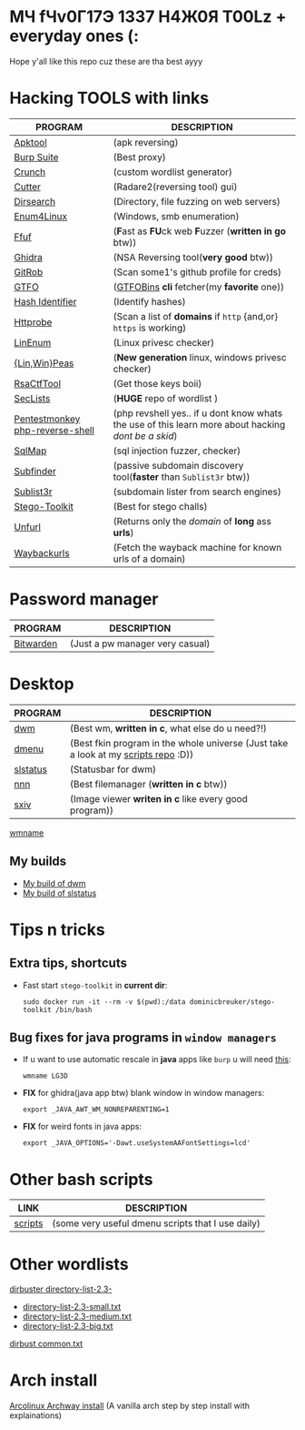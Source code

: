 # MЧ fЧv0Г17Э 1337 H4Ж0Я T00Lz + everyday ones (:

Hope y'all like this repo cuz these are tha best ayyy

# Hacking TOOLS with links
PROGRAM | DESCRIPTION
--- | ---
[Apktool](https://github.com/iBotPeaches/Apktool) | (apk reversing)
[Burp Suite](https://portswigger.net/burp/communitydownload) | (Best proxy)  
[Crunch](https://github.com/crunchsec/crunch) | (custom wordlist generator)  
[Cutter](https://github.com/radareorg/cutter) | (Radare2(reversing tool) gui)  
[Dirsearch](https://github.com/maurosoria/dirsearch) | (Directory, file fuzzing on web servers)  
[Enum4Linux](https://github.com/portcullislabs/enum4linux) | (Windows, smb enumeration)  
[Ffuf](https://github.com/ffuf/ffuf) | (**F**ast as **FU**ck web **F**uzzer (**written in go** btw))  
[Ghidra](https://ghidra-sre.org) | (NSA Reversing tool(**very good** btw))  
[GitRob](https://github.com/michenriksen/gitrob) | (Scan some1's github profile for creds)  
[GTFO](https://github.com/mzfr/gtfo) | ([GTFOBins](https://gtfobins.github.io) **cli** fetcher(my **favorite** one))  
[Hash Identifier](https://github.com/psypanda/hashID) | (Identify hashes)  
[Httprobe](https://github.com/tomnomnom/httprobe) | (Scan a list of **domains** if `http` {and,or} `https` is working)  
[LinEnum](https://github.com/rebootuser/LinEnum) | (Linux privesc checker)  
[{Lin,Win}Peas](https://github.com/carlospolop/privilege-escalation-awesome-scripts-suite) | (**New generation** linux, windows privesc checker)  
[RsaCtfTool](https://github.com/Ganapati/RsaCtfTool) | (Get those keys boii)  
[SecLists](https://github.com/danielmiessler/SecLists) | (**HUGE** repo of wordlist )  
[Pentestmonkey php-reverse-shell](https://github.com/pentestmonkey/php-reverse-shell) | (php revshell yes.. if u dont know whats the use of this learn more about hacking *dont be a skid*)  
[SqlMap](https://github.com/sqlmapproject/sqlmap) | (sql injection fuzzer, checker)  
[Subfinder](https://github.com/projectdiscovery/subfinder) | (passive subdomain discovery tool(**faster** than `Sublist3r` btw))  
[Sublist3r](https://github.com/aboul3la/Sublist3r) | (subdomain lister from search engines)  
[Stego-Toolkit](https://github.com/DominicBreuker/stego-toolkit) | (Best for stego challs)
[Unfurl](https://github.com/tomnomnom/unfurl) | (Returns only the *domain* of **long** ass **urls**)  
[Waybackurls](https://github.com/tomnomnom/waybackurls) | (Fetch the wayback machine for known urls of a domain)


# Password manager
PROGRAM | DESCRIPTION
--- | ---
[Bitwarden](https://bitwarden.com) | (Just a pw manager very casual)


# Desktop
PROGRAM | DESCRIPTION
--- | ---
[dwm](https://dwm.suckless.org) | (Best wm, **written in c**, what else do u need?!)
[dmenu](https://tools.suckless.org/dmenu) | (Best fkin program in the whole universe (Just take a look at my [scripts repo](https://github.com/matesz44/scripts) :D))  
[slstatus](https://tools.suckless.org/slstatus) | (Statusbar for dwm)
[nnn](https://github.com/jarun/nnn) | (Best filemanager (**written in c** btw))  
[sxiv](https://github.com/muennich/sxiv) |  (Image viewer **writen in c** like every good program))
[wmname](https://tools.suckless.org/x/wmname)  


## My builds
- [My build of dwm](https://github.com/matesz44/dwm)
- [My build of slstatus](https://github.com/matesz44/slstatus)

# Tips n tricks
## Extra tips, shortcuts
- Fast start `stego-toolkit` in **current dir**:
  ```
  sudo docker run -it --rm -v $(pwd):/data dominicbreuker/stego-toolkit /bin/bash
  ```

## Bug fixes for java programs in `window managers`
- If u want to use automatic rescale in **java** apps like `burp` u will need [this](https://superuser.com/questions/400766/netbeans-java-shows-empty-window-in-tiling-window-manager-awesome-wm): 
  ```
  wmname LG3D
  ```
- **FIX** for ghidra(java app btw) blank window in window managers:
  ```
  export _JAVA_AWT_WM_NONREPARENTING=1
  ```
- **FIX** for weird fonts in java apps:
  ```
  export _JAVA_OPTIONS='-Dawt.useSystemAAFontSettings=lcd'
  ```


# Other bash scripts
LINK | DESCRIPTION
--- | ---
[scripts](https://github.com/matesz44/scripts) | (some very useful dmenu scripts that I use daily)


# Other wordlists

[dirbuster directory-list-2.3-](https://github.com/daviddias/node-dirbuster/tree/master/lists)  
- [directory-list-2.3-small.txt](wordlists/directory-list-2.3-small.txt)
- [directory-list-2.3-medium.txt](wordlists/directory-list-2.3-medium.txt)
- [directory-list-2.3-big.txt](wordlists/directory-list-2.3-big.txt)  

[dirbust common.txt](wordlists/common.txt)


# Arch install
[Arcolinux Archway install](https://arcolinuxd.com/5-the-actual-installation-of-arch-linux-phase-1-bios/) (A vanilla arch step by step install with explainations)  


